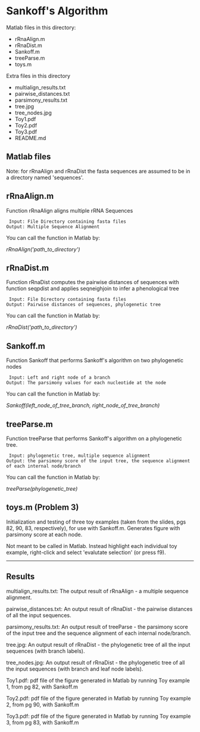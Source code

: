 Sankoff's Algorithm
===================

Matlab files in this directory:
- rRnaAlign.m
- rRnaDist.m
- Sankoff.m
- treeParse.m
- toys.m

Extra files in this directory
- multialign_results.txt
- pairwise_distances.txt
- parsimony_results.txt
- tree.jpg
- tree_nodes.jpg
- Toy1.pdf
- Toy2.pdf
- Toy3.pdf
- README.md

Matlab files
-------------
Note: for rRnaAlign and rRnaDist the fasta sequences are assumed to be in a directory named 'sequences'.

rRnaAlign.m
-----------------------
Function rRnaAlign aligns multiple rRNA Sequences

     Input: File Directory containing fasta files
    Output: Multiple Sequence Alignment

You can call the function in Matlab by:

*rRnaAlign('path_to_directory')*


rRnaDist.m
-----------------------
Function rRnaDist computes the pairwise distances of sequences 
 with function seqpdist and applies seqneighjoin to infer a phenological tree

     Input: File Directory containing fasta files
    Output: Pairwise distances of sequences, phylogenetic tree

You can call the function in Matlab by:

*rRnaDist('path_to_directory')*

Sankoff.m
----------------------
Function Sankoff that performs Sankoff's algorithm on two phylogenetic nodes

     Input: Left and right node of a branch
    Output: The parsimony values for each nucleotide at the node 

You can call the function in Matlab by:

*Sankoff(left_node_of_tree_branch, right_node_of_tree_branch)*

treeParse.m
-------------------------
Function treeParse that performs Sankoff's algorithm on a phylogenetic tree.

     Input: phylogenetic tree, multiple sequence alignment
    Output: the parsimony score of the input tree, the sequence alignment of each internal node/branch

You can call the function in Matlab by:

*treeParse(phylogenetic_tree)*

toys.m (Problem 3)
-------------------
Initialization and testing of three toy examples (taken from the slides, pgs 82, 90, 83, respectively), for use with Sankoff.m.
 Generates figure with parsimony score at each node.

Not meant to be called in Matlab. Instead highlight each individual toy example, right-click and select 'evalutate selection' (or press f9).


---------
Results
--------
multialign_results.txt: The output result of rRnaAlign - a multiple sequence alignment.

pairwise_distances.txt: An output result of rRnaDist - the pairwise distances of all the input sequences.

parsimony_results.txt:  An output result of treeParse - the parsimony score of the input tree and the sequence alignment of each internal node/branch.

tree.jpg:        An output result of rRnaDist - the phylogenetic tree of all the input sequences (with branch labels).

tree_nodes.jpg:  An output result of rRnaDist - the phylogenetic tree of all the input sequences (with branch and leaf node labels).

Toy1.pdf: pdf file of the figure generated in Matlab by running Toy example 1, from pg 82, with Sankoff.m

Toy2.pdf: pdf file of the figure generated in Matlab by running Toy example 2, from pg 90, with Sankoff.m

Toy3.pdf: pdf file of the figure generated in Matlab by running Toy example 3, from pg 83, with Sankoff.m

